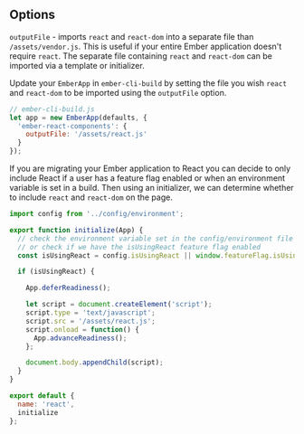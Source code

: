 Options
------------------------------------------------------------------------------

`outputFile` - imports `react` and `react-dom` into a separate file than `/assets/vendor.js`. This is useful if your entire Ember application doesn't require `react`. The separate file containing `react` and `react-dom` can be imported via a template or initializer.

Update your `EmberApp` in `ember-cli-build` by setting the file you wish `react` and `react-dom` to be imported using the `outputFile` option.

```javascript
// ember-cli-build.js
let app = new EmberApp(defaults, {
  'ember-react-components': {
    outputFile: '/assets/react.js'
  }
});
```

If you are migrating your Ember application to React you can decide to only include React if a user has a feature flag enabled or when an environment variable is set in a build. Then using an initializer, we can determine whether to include `react` and `react-dom` on the page.

```javascript
import config from '../config/environment';

export function initialize(App) {
  // check the environment variable set in the config/environment file
  // or check if we have the isUsingReact feature flag enabled
  const isUsingReact = config.isUsingReact || window.featureFlag.isUsingReact;

  if (isUsingReact) {

    App.deferReadiness();

    let script = document.createElement('script');
    script.type = 'text/javascript';
    script.src = '/assets/react.js';
    script.onload = function() {
      App.advanceReadiness();
    };

    document.body.appendChild(script);
  }
}

export default {
  name: 'react',
  initialize
};
```
